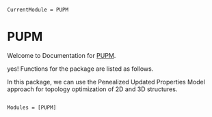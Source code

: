 ```@meta
CurrentModule = PUPM
```

# PUPM

Welcome to
Documentation for [PUPM](https://github.com/Aminofa70/PUPM.jl).

yes!
Functions for the package are listed as follows.

In this package, we can use the Penealized Updated Properties Model approach for topology optimization of 2D and 3D structures.
```@index
```

```@autodocs
Modules = [PUPM]
```
